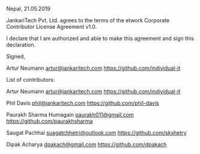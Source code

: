 Nepal, 21.05.2019

JankariTech Pvt. Ltd. agrees to the terms of the etwork Corporate Contributor License
Agreement v1.0.

I declare that I am authorized and able to make this agreement and sign this
declaration.

Signed,

Artur Neumann artur@jankaritech.com https://github.com/individual-it

List of contributors:

Artur Neumann artur@jankaritech.com https://github.com/individual-it

Phil Davis phil@jankaritech.com https://github.com/phil-davis

Paurakh Sharma Humagain paurakh011@gmail.com https://github.com/paurakhsharma

Saugat Pachhai suagatchhetri@outlook.com https://github.com/skshetry

Dipak Acharya dpakach@gmail.com https://github.com/dpakach
